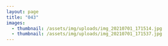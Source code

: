 ```yaml
---
layout: page
title: "043"
images:
  - thumbnail: /assets/img/uploads/img_20210701_171514.jpg
  - thumbnail: /assets/img/uploads/img_20210701_171537.jpg
---
```

